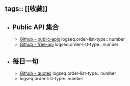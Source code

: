 tags:: [[收藏]]
---

- ## Public API 集合
	- [Github - public-apis](https://github.com/public-apis/public-apis)
	  logseq.order-list-type:: number
	- [Github - free-api](https://github.com/fangzesheng/free-api)
	  logseq.order-list-type:: number
- ## 每日一句
	- [Github - quotes](https://github.com/vv314/quotes)
	  logseq.order-list-type:: number
	- logseq.order-list-type:: number